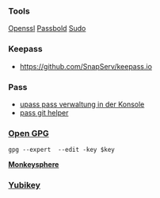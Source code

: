 ### Tools
[Openssl](https://gitlab.com/tobkern1980/home-net4-environment/wikis/openssl)
[Passbold](https://gitlab.com/tobkern1980/home-net4-environment/wikis/passbold)
[Sudo](https://gitlab.com/tobkern1980/home-net4-environment/wikis/sudo)

### Keepass
* https://github.com/SnapServ/keepass.io

### Pass
* [upass pass verwaltung in der Konsole](https://github.com/Kwpolska/upass)
* [pass git helper](https://github.com/languitar/pass-git-helper)


### [Open GPG](../open-gpg)

`gpg --expert  --edit -key $key`

**[Monkeysphere](../monkeysphere)**


### [Yubikey](../yubikey)


